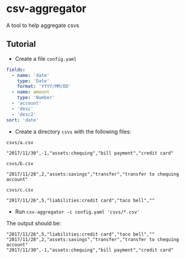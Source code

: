 # csv-aggregator
A tool to help aggregate csvs

## Tutorial
- Create a file `config.yaml`
```yaml
fields:
  - name: 'date'
    type: 'Date'
    format: 'YYYY/MM/DD'
  - name: amount
    type: 'Number'
  - 'account'
  - 'desc'
  - 'desc2'
sort: 'date'
```
- Create a directory `csvs` with the following files:

`csvs/a.csv`
```
"2017/11/30",-1,"assets:chequing","bill payment","credit card"
```
`csvs/b.csv`
```
"2017/11/28",2,"assets:savings","transfer","transfer to chequing account"
```
`csvs/c.csv`
```
"2017/11/26",5,"liabilities:credit card","taco bell",""
```
- Run `csv-aggregator -c config.yaml 'csvs/*.csv'`

The output should be:
```
"2017/11/26",5,"liabilities:credit card","taco bell",""
"2017/11/28",2,"assets:savings","transfer","transfer to chequing account"
"2017/11/30",-1,"assets:chequing","bill payment","credit card"
```
